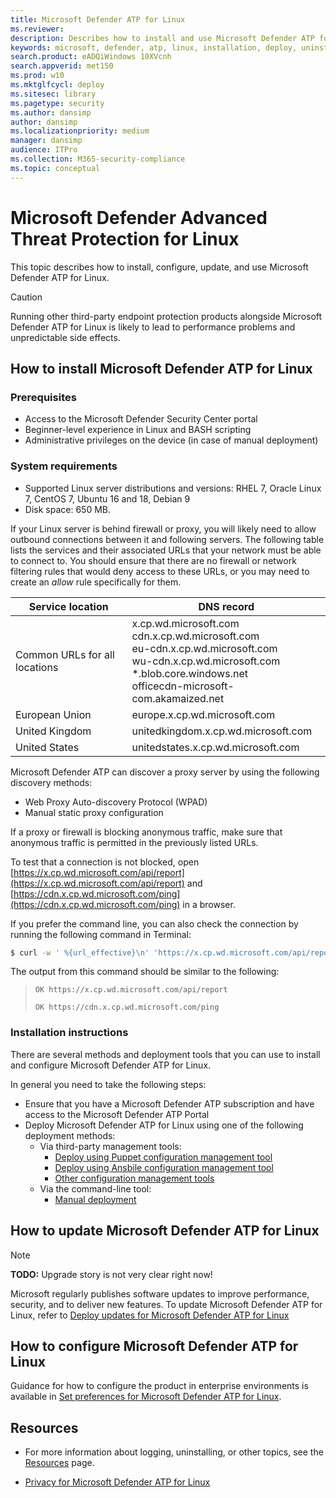 ```yaml
---
title: Microsoft Defender ATP for Linux
ms.reviewer: 
description: Describes how to install and use Microsoft Defender ATP for Linux.
keywords: microsoft, defender, atp, linux, installation, deploy, uninstallation, puppet, ansible, linux, redhat, ubuntu, debian, sles, suse, centos
search.product: eADQiWindows 10XVcnh
search.appverid: met150
ms.prod: w10
ms.mktglfcycl: deploy
ms.sitesec: library
ms.pagetype: security
ms.author: dansimp
author: dansimp
ms.localizationpriority: medium
manager: dansimp
audience: ITPro
ms.collection: M365-security-compliance 
ms.topic: conceptual
---
```


# Microsoft Defender Advanced Threat Protection for Linux

This topic describes how to install, configure, update, and use Microsoft Defender ATP for Linux.

> [!CAUTION]
> Running other third-party endpoint protection products alongside Microsoft Defender ATP for Linux is likely to lead to performance problems and unpredictable side effects.
 
## How to install Microsoft Defender ATP for Linux

### Prerequisites

- Access to the Microsoft Defender Security Center portal
- Beginner-level experience in Linux and BASH scripting
- Administrative privileges on the device (in case of manual deployment)

### System requirements

- Supported Linux server distributions and versions: RHEL 7, Oracle Linux 7, CentOS 7, Ubuntu 16 and 18, Debian 9
- Disk space: 650 MB. 

If your Linux server is behind firewall or proxy, you will likely need to allow outbound connections between it and following servers. The following table lists the services and their associated URLs that your network must be able to connect to. You should ensure that there are no firewall or network filtering rules that would deny access to these URLs, or you may need to create an *allow* rule specifically for them.

| Service location                         | DNS record              |
| ---------------------------------------- | ----------------------- |
| Common URLs for all locations            |  x.cp.wd.microsoft.com <br/> cdn.x.cp.wd.microsoft.com <br/> eu-cdn.x.cp.wd.microsoft.com <br/> wu-cdn.x.cp.wd.microsoft.com <br/> *.blob.core.windows.net <br/> officecdn-microsoft-com.akamaized.net |
| European Union                           | europe.x.cp.wd.microsoft.com |
| United Kingdom                           | unitedkingdom.x.cp.wd.microsoft.com |
| United States                            | unitedstates.x.cp.wd.microsoft.com |

Microsoft Defender ATP can discover a proxy server by using the following discovery methods:
- Web Proxy Auto-discovery Protocol (WPAD)
- Manual static proxy configuration

If a proxy or firewall is blocking anonymous traffic, make sure that anonymous traffic is permitted in the previously listed URLs.

To test that a connection is not blocked, open [https://x.cp.wd.microsoft.com/api/report](https://x.cp.wd.microsoft.com/api/report) and [https://cdn.x.cp.wd.microsoft.com/ping](https://cdn.x.cp.wd.microsoft.com/ping) in a browser.

If you prefer the command line, you can also check the connection by running the following command in Terminal:

```bash
$ curl -w ' %{url_effective}\n' 'https://x.cp.wd.microsoft.com/api/report' 'https://cdn.x.cp.wd.microsoft.com/ping'
```

The output from this command should be similar to the following:

> `OK https://x.cp.wd.microsoft.com/api/report`
>
> `OK https://cdn.x.cp.wd.microsoft.com/ping`

### Installation instructions

There are several methods and deployment tools that you can use to install and configure Microsoft Defender ATP for Linux.

In general you need to take the following steps:

- Ensure that you have a Microsoft Defender ATP subscription and have access to the Microsoft Defender ATP Portal
- Deploy Microsoft Defender ATP for Linux using one of the following deployment methods:
  - Via third-party management tools:
    - [Deploy using Puppet configuration management tool](microsoft-defender-atp-linux-install-with-puppet.md)
    - [Deploy using Ansbile configuration management tool](microsoft-defender-atp-linux-install-with-ansible.md)
    - [Other configuration management tools](microsoft-defender-atp-linux-install-with-other-configtool.md)
  - Via the command-line tool:
    - [Manual deployment](microsoft-defender-atp-linux-install-manually.md)

## How to update Microsoft Defender ATP for Linux

>[!NOTE]
> **TODO:** Upgrade story is not very clear right now!

Microsoft regularly publishes software updates to improve performance, security, and to deliver new features. To update Microsoft Defender ATP for Linux, refer to [Deploy updates for Microsoft Defender ATP for Linux](microsoft-defender-atp-linux-updates.md)

## How to configure Microsoft Defender ATP for Linux

Guidance for how to configure the product in enterprise environments is available in [Set preferences for Microsoft Defender ATP for Linux](microsoft-defender-atp-linux-preferences.md).

## Resources

- For more information about logging, uninstalling, or other topics, see the [Resources](microsoft-defender-atp-linux-resources.md) page.

- [Privacy for Microsoft Defender ATP for Linux](microsoft-defender-atp-linux-privacy.md)
